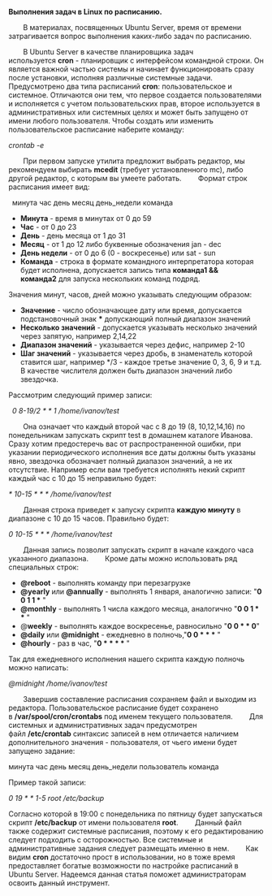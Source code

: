 **Выполнения задач в Linux по расписанию.**

`    `В материалах, посвященных Ubuntu Server, время от времени затрагивается вопрос выполнения каких-либо задач по расписанию. 

`    `В Ubuntu Server в качестве планировщика задач используется **cron** - планировщик с интерфейсом командной строки. Он является важной частью системы и начинает функционировать сразу после установки, исполняя различные системные задачи. 
`    `Предусмотрено два типа расписаний **cron**: пользовательское и системное. Отличаются они тем, что первое создается пользователями и исполняется с учетом пользовательских прав, второе используется в административных или системных целях и может быть запущено от имени любого пользователя.
Чтобы создать или изменить пользовательское расписание наберите команду:

*crontab -e*

`    `При первом запуске утилита предложит выбрать редактор, мы рекомендуем выбирать **mcedit** (требует установленного mc), либо другой редактор, с которым вы умеете работать.
`    `Формат строк расписания имеет вид:

` `минута час день месяц день\_недели команда

- **Минута** - время в минутах от 0 до 59
- **Час** - от 0 до 23
- **День** - день месяца от 1 до 31
- **Месяц** - от 1 до 12 либо буквенные обозначения jan - dec
- **День недели** - от 0 до 6 (0 - воскресенье) или sat - sun
- **Команда** - строка в формате командного интерпретатора которая будет исполнена, допускается запись типа **команда1 && команда2** для запуска нескольких команд подряд.

Значения минут, часов, дней можно указывать следующим образом:

- **Значение** - число обозначающее дату или время, допускается подстановочный знак **\*** допускающий полный диапазон значений
- **Несколько значений** - допускается указывать несколько значений через запятую, например 2,14,22
- **Диапазон значений** - указывается через дефис, например 2-10
- **Шаг значений** - указывается через дробь, в знаменатель которой ставится шаг, например \*/3 - каждое третье значение 0, 3, 6, 9 и т.д. В качестве числителя должен быть диапазон значений либо звездочка.

Рассмотрим следующий пример записи:

` `*0 8-19/2 \* \* 1 /home/ivanov/test*

`    `Она означает что каждый второй час с 8 до 19 (8, 10,12,14,16) по понедельникам запускать скрипт test в домашнем каталоге Иванова.
`    `Сразу хотим предостеречь вас от распространенной ошибки, при указании периодического исполнения все даты должны быть указаны явно, звездочка обозначает полный диапазон значений, а не их отсутствие. Например если вам требуется исполнять некий скрипт каждый час с 10 до 15 неправильно будет:

*\* 10-15 \* \* \* /home/ivanov/test*

`    `Данная строка приведет к запуску скрипта **каждую минуту** в диапазоне с 10 до 15 часов. Правильно будет:

*0 10-15 \* \* \* /home/ivanov/test*

`    `Данная запись позволит запускать скрипт в начале каждого часа указанного диапазона.
`    `Кроме даты можно использовать ряд специальных строк:

- **@reboot** - выполнять команду при перезагрузке
- **@yearly** или **@annually** - выполнять 1 января, аналогично записи: "**0 0 1 1 \*** "
- **@monthly** - выполнять 1 числа каждого месяца, аналогично "**0 0 1 \* \*** "
- @**weekly** - выполнять каждое воскресенье, равносильно "**0 0 \* \* 0**"
- **@daily** или **@midnight** - ежедневно в полночь,"**0 0 \* \* \*** "
- **@hourly** - раз в час, "**0 \* \* \* \*** "

Так для ежедневного исполнения нашего скрипта каждую полночь можно написать:

*@midnight /home/ivanov/test*

`    `Завершив составление расписания сохраняем файл и выходим из редактора. Пользовательское расписание будет сохранено в **/var/spool/cron/crontabs** под именем текущего пользователя.
`    `Для системных и административных задач предусмотрен файл **/etc/crontab** синтаксис записей в нем отличается наличием дополнительного значения - пользователя, от чьего имени будет запущено задание:

минута час день месяц день\_недели пользователь команда

Пример такой записи:

*0 19 \* \* 1-5 root /etc/backup*

Согласно которой в 19:00 с понедельника по пятницу будет запускаться скрипт **/etc/backup** от имени пользователя **root**.
`    `Данный файл также содержит системные расписания, поэтому к его редактированию следует подходить с осторожностью. Все системные и административные задания следует размещать именно в нем.
`    `Как видим **cron** достаточно прост в использовании, но в тоже время предоставляет богатые возможности по настройке расписаний в Ubuntu Server. Надеемся данная статья поможет администраторам освоить данный инструмент.

